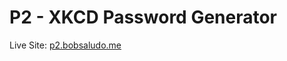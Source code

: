 # P2 - XKCD Password Generator

Live Site: [p2.bobsaludo.me](http://p2.bobsaludo.me)


<!-- [Video Demo]() -->

<!-- Description
- can variable variable method calls
- can set magic methods in order to privatize all the variables and thus force them to have to be validated
- optional variables
- Fatal error when trying to find Validator.php
- Want to be able for the validator to be able to grab every single element not filled in correctly, instead of stopping and throwing an exception at the first element not filled in

- Set up the Generator, Settings, Validator to fill in a later form.
- Why so complicated?
- server - rather on a file not in a directory, so as not to suggest the file structure
- easier to add new properties

- according to php the right way, and for its reputation
- found "" vs ''
 -->

<!-- Dependencies 
jquery
-->